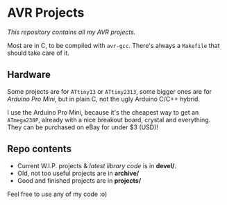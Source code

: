 # AVR Projects

*This repository contains all my AVR projects.*

Most are in C, to be compiled with `avr-gcc`. There's always a `Makefile` that should take care of it.

## Hardware

Some projects are for `ATtiny13` or `ATtiny2313`, some bigger ones are for *Arduino Pro Mini*,
but in plain C, not the ugly Arduino C/C++ hybrid.

I use the Arduino Pro Mini, because it's the cheapest way to get an `ATmega238P`, already with
a nice breakout board, crystal and everything. They can be purchased on eBay for under $3 (USD)!

## Repo contents

- Current W.I.P. projects & *latest library code* is in **devel/**.
- Old, not too useful projects are in **archive/**
- Good and finished projects are in **projects/**

Feel free to use any of my code :o)
